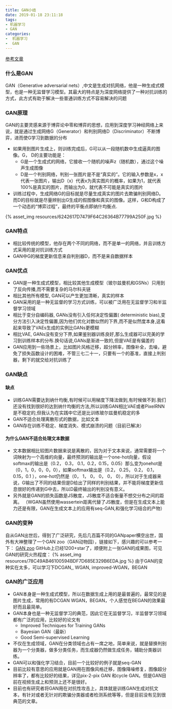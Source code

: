 ```yaml
---
title: GAN小结
date: 2019-01-18 23:11:18
tags: 
- 机器学习
- GAN
categories: 
-  机器学习
-  GAN
---
```


[参考文章](https://blog.csdn.net/qq_25737169/article/details/78857724)

### 什么是GAN
GAN（Generative adversarial nets）,中文是生成对抗网络，他是一种生成式模型，也是一种无监督学习模型。其最大的特点是为深度网络提供了一种对抗训练的方式，此方式有助于解决一些普通训练方式不容易解决的问题


### GAN原理
GAN的主要灵感来源于博弈论中零和博弈的思想，应用到深度学习神经网络上来说，就是通过生成网络G（Generator）和判别网络D（Discriminator）不断博弈，进而使G学习到数据的分布
- 如果用到图片生成上，则训练完成后，G可以从一段随机数中生成逼真的图像。G， D的主要功能是：
  - G是一个生成式的网络，它接收一个随机的噪声z（随机数），通过这个噪声生成图像
  - D是一个判别网络，判别一张图片是不是“真实的”。它的输入参数是x，x代表一张图片，输出D（x）代表x为真实图片的概率，如果为1，就代表100%是真实的图片，而输出为0，就代表不可能是真实的图片
- 训练过程中，生成网络G的目标就是尽量生成真实的图片去欺骗判别网络D。而D的目标就是尽量辨别出G生成的假图像和真实的图像。这样，G和D构成了一个动态的“博弈过程”，最终的平衡点即纳什均衡点.

{% asset_img resources/6242617D7479F64C26364B77799A250F.jpg %}


### GAN特点
- 相比较传统的模型，他存在两个不同的网络，而不是单一的网络，并且训练方式采用的是对抗训练方式
- GAN中G的梯度更新信息来自判别器D，而不是来自数据样本


### GAN优点
- GAN是一种生成式模型，相比较其他生成模型（玻尔兹曼机和GSNs）只用到了反向传播,而不需要复杂的马尔科夫链
- 相比其他所有模型, GAN可以产生更加清晰，真实的样本
- GAN采用的是一种无监督的学习方式训练，可以被广泛用在无监督学习和半监督学习领域
- 相比于变分自编码器, GANs没有引入任何决定性偏置( deterministic bias),变分方法引入决定性偏置,因为他们优化对数似然的下界,而不是似然度本身,这看起来导致了VAEs生成的实例比GANs更模糊
- 相比VAE, GANs没有变分下界,如果鉴别器训练良好,那么生成器可以完美的学习到训练样本的分布.换句话说,GANs是渐进一致的,但是VAE是有偏差的
- GAN应用到一些场景上，比如图片风格迁移，超分辨率，图像补全，去噪，避免了损失函数设计的困难，不管三七二十一，只要有一个的基准，直接上判别器，剩下的就交给对抗训练了


### GAN缺点
#### 缺点
- 训练GAN需要达到纳什均衡,有时候可以用梯度下降法做到,有时候做不到.我们还没有找到很好的达到纳什均衡的方法,所以训练GAN相比VAE或者PixelRNN是不稳定的,但我认为在实践中它还是比训练玻尔兹曼机稳定的多
- GAN不适合处理离散形式的数据，比如文本
- GAN存在训练不稳定、梯度消失、模式崩溃的问题（目前已解决）

#### 为什么GAN不适合处理文本数据
- 文本数据相比较图片数据来说是离散的，因为对于文本来说，通常需要将一个词映射为一个高维的向量，最终预测的输出是一个one-hot向量，假设softmax的输出是（0.2， 0.3， 0.1，0.2，0.15，0.05）那么变为onehot是（0，1，0，0，0，0），如果softmax输出是（0.2， 0.25， 0.2， 0.1，0.15，0.1 ），one-hot仍然是（0， 1， 0， 0， 0， 0），所以对于生成器来说，G输出了不同的结果但是D给出了同样的判别结果，并不能将梯度更新信息很好的传递到G中去，所以D最终输出的判别没有意义。
- 另外就是GAN的损失函数是JS散度，JS散度不适合衡量不想交分布之间的距离。
（WGAN虽然使用wassertein距离代替了JS散度，但是在生成文本上能力还是有限，GAN在生成文本上的应用有seq-GAN,和强化学习结合的产物）

### GAN的变种
自从GAN出世后，得到了广泛研究，先后几百篇不同的GANpaper横空出世，国外有大神整理了一个GAN zoo（GAN动物园），链接如下，感兴趣的可以参考一下：
[GAN zoo](https://github.com/hindupuravinash/the-gan-zoo)
GitHub上已经1200+star了，顺便附上一张GAN的成果图，可见GAN的研究火热程度：
{% asset_img resources/78C49AB46100594BDF7D685E329B6EDA.jpg %}
由于GAN的变种实在太多，可以学习下DCGAN,, WGAN, improved-WGAN，BEGAN

### GAN的广泛应用
- GAN本身是一种生成式模型，所以在数据生成上用的是最普遍的，最常见的是图片生成，常用的有DCGAN WGAN，BEGAN，个人感觉在BEGAN的效果最好而且最简单。
- GAN本身也是一种无监督学习的典范，因此它在无监督学习，半监督学习领域都有广泛的应用，比较好的论文有
  - Improved Techniques for Training GANs
  - Bayesian GAN（最新）
  - Good Semi-supervised Learning
- 不仅在生成领域，GAN在分类领域也占有一席之地，简单来说，就是替换判别器为一个分类器，做多分类任务，而生成器仍然做生成任务，辅助分类器训练。
- GAN可以和强化学习结合，目前一个比较好的例子就是seq-GAN
- 目前比较有意思的应用就是GAN用在图像风格迁移，图像降噪修复，图像超分辨率了，都有比较好的结果，详见pix-2-pix GAN 和cycle GAN。但是GAN目前在视频生成上和预测上还不是很好。
- 目前也有研究者将GAN用在对抗性攻击上，具体就是训练GAN生成对抗文本，有针对或者无针对的欺骗分类器或者检测系统等等，但是目前没有见到很典范的文章。